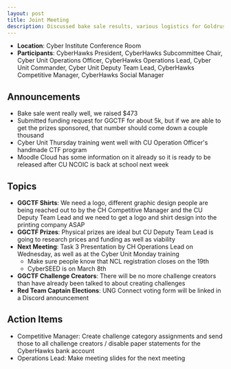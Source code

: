 ```yaml
---
layout: post
title: Joint Meeting
description: Discussed bake sale results, various logistics for Goldrush Gauntlet, and Red Team Captain Elections
---
```


* **Location**: Cyber Institute Conference Room
* **Participants**: CyberHawks President, CyberHawks Subcommittee Chair, Cyber Unit Operations Officer, CyberHawks Operations Lead, Cyber Unit Commander, Cyber Unit Deputy Team Lead, CyberHawks Competitive Manager, CyberHawks Social Manager

## Announcements
* Bake sale went really well, we raised $473
* Submitted funding request for GGCTF for about 5k, but if we are able to get the prizes sponsored, that number should come down a couple thousand
* Cyber Unit Thursday training went well with CU Operation Officer's handmade CTF program
* Moodle Cloud has some information on it already so it is ready to be released after CU NCOIC is back at school next week

## Topics
- **GGCTF Shirts**: We need a logo, different graphic design people are being reached out to by the CH Competitive Manager and the CU Deputy Team Lead and we need to get a logo and shirt design into the printing company ASAP
- **GGCTF Prizes**: Physical prizes are ideal but CU Deputy Team Lead is going to research prices and funding as well as viability
- **Next Meeting**: Task 3 Presentation by CH Operations Lead on Wednesday, as well as at the Cyber Unit Monday training
	- Make sure people know that NCL registration closes on the 19th
	- CyberSEED is on March 8th
- **GGCTF Challenge Creators**: There will be no more challenge creators than have already been talked to about creating challenges
- **Red Team Captain Elections**: UNG Connect voting form will be linked in a Discord announcement

## Action Items
- Competitive Manager: Create challenge category assignments and send those to all challenge creators / disable paper statements for the CyberHawks bank account
- Operations Lead: Make meeting slides for the next meeting
